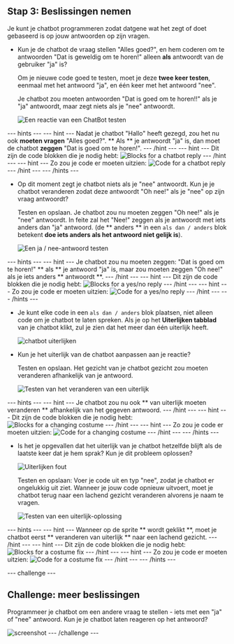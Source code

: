 ## Stap 3: Beslissingen nemen

Je kunt je chatbot programmeren zodat datgene wat het zegt of doet gebaseerd is op jouw antwoorden op zijn vragen.

+ Kun je de chatbot de vraag stellen "Alles goed?", en hem coderen om te antwoorden "Dat is geweldig om te horen!" alleen **als** antwoordt van de gebruiker "ja" is?
    
    Om je nieuwe code goed te testen, moet je deze **twee keer testen**, eenmaal met het antwoord "ja", en één keer met het antwoord "nee".
    
    Je chatbot zou moeten antwoorden "Dat is goed om te horen!!" als je "ja" antwoordt, maar zegt niets als je "nee" antwoordt.
    
    ![Een reactie van een ChatBot testen](images/chatbot-if-test.png)

\--- hints \--- \--- hint \--- Nadat je chatbot "Hallo" heeft gezegd, zou het nu ook **moeten vragen** "Alles goed?". ** Als ** je antwoordt "ja" is, dan moet de chatbot **zeggen** "Dat is goed om te horen!". \--- /hint \--- \--- hint \--- Dit zijn de code blokken die je nodig hebt: ![Blocks for a chatbot reply](images/chatbot-if-blocks.png) \--- /hint \--- \--- hint \--- Zo zou je code er moeten uitzien: ![Code for a chatbot reply](images/chatbot-if-code.png) \--- /hint \--- \--- /hints \---

+ Op dit moment zegt je chatbot niets als je "nee" antwoordt. Kun je je chatbot veranderen zodat deze antwoordt "Oh nee!" als je "nee" op zijn vraag antwoordt?
    
    Testen en opslaan. Je chatbot zou nu moeten zeggen "Oh nee!" als je "nee" antwoordt. In feite zal het "Nee!" zeggen als je antwoordt met iets anders dan "ja" antwoord. (de ** anders ** in een ` als dan / anders ` blok betekent **doe iets anders als het antwoord niet gelijk is**).
    
    ![Een ja / nee-antwoord testen](images/chatbot-if-else-test.png)

\--- hints \--- \--- hint \--- Je chatbot zou nu moeten zeggen: "Dat is goed om te horen!" ** als ** je antwoord "ja" is, maar zou moeten zeggen "Oh nee!" als je iets anders ** antwoordt **. \--- /hint \--- \--- hint \--- Dit zijn de code blokken die je nodig hebt: ![Blocks for a yes/no reply](images/chatbot-if-else-blocks.png) \--- /hint \--- \--- hint \--- Zo zou je code er moeten uitzien: ![Code for a yes/no reply](images/chatbot-if-else-code.png) \--- /hint \--- \--- /hints \---

+ Je kunt elke code in een ` als dan / anders ` blok plaatsen, niet alleen code om je chatbot te laten spreken. Als je op het **Uiterlijken tabblad** van je chatbot klikt, zul je zien dat het meer dan één uiterlijk heeft.
    
    ![chatbot uiterlijken](images/chatbot-costume-view.png)

+ Kun je het uiterlijk van de chatbot aanpassen aan je reactie?
    
    Testen en opslaan. Het gezicht van je chatbot gezicht zou moeten veranderen afhankelijk van je antwoord.
    
    ![Testen van het veranderen van een uiterlijk](images/chatbot-costume-test.png)

\--- hints \--- \--- hint \--- Je chatbot zou nu ook ** van uiterlijk moeten veranderen ** afhankelijk van het gegeven antwoord. \--- /hint \--- \--- hint \--- Dit zijn de code blokken die je nodig hebt: ![Blocks for a changing costume](images/chatbot-costume-blocks.png) \--- /hint \--- \--- hint \--- Zo zou je code er moeten uitzien: ![Code for a changing costume](images/chatbot-costume-code.png) \--- /hint \--- \--- /hints \---

+ Is het je opgevallen dat het uiterlijk van je chatbot hetzelfde blijft als de laatste keer dat je hem sprak? Kun je dit probleem oplossen?
    
    ![Uiterlijken fout](images/chatbot-costume-bug-test.png)
    
    Testen en opslaan: Voer je code uit en typ "nee", zodat je chatbot er ongelukkig uit ziet. Wanneer je jouw code opnieuw uitvoert, moet je chatbot terug naar een lachend gezicht veranderen alvorens je naam te vragen.
    
    ![Testen van een uiterlijk-oplossing](images/chatbot-costume-fix-test.png)

\--- hints \--- \--- hint \--- Wanneer op de sprite ** wordt geklikt **, moet je chatbot eerst ** veranderen van uiterlijk ** naar een lachend gezicht. \--- /hint \--- \--- hint \--- Dit zijn de code blokken die je nodig hebt: ![Blocks for a costume fix](images/chatbot-costume-fix-blocks.png) \--- /hint \--- \--- hint \--- Zo zou je code er moeten uitzien: ![Code for a costume fix](images/chatbot-costume-fix-code.png) \--- /hint \--- \--- /hints \---

\--- challenge \---

## Challenge: meer beslissingen

Programmeer je chatbot om een ​​andere vraag te stellen - iets met een "ja" of "nee" antwoord. Kun je je chatbot laten reageren op het antwoord?

![screenshot](images/chatbot-joke.png) \--- /challenge \---